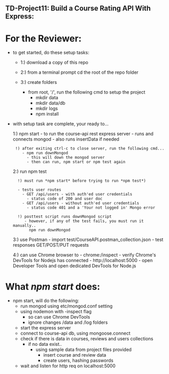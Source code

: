 ## TD-Project11: Build a Course Rating API With Express:

# For the Reviewer:

  - to get started, do these setup tasks:

    - 1:) download a copy of this repo

    - 2:) from a terminal prompt cd the root of the repo folder

    - 3:) create folders
        - from root, '/', run the following cmd to setup the project
          - mkdir data
          - mkdir data/db
          - mkdir logs
          - npm install

  - with setup task are complete, your ready to...

      1:) npm start
          - to run the course-api rest express server
            - runs and connects mongod
            - also runs insertData if needed  

         !) after exiting ctrl-c to close server, run the following cmd...
            - npm run downMongod
              - this will down the mongod server
              - then can run, npm start or npm test again

      2:) run npm test

          !) must run *npm start* before trying to run *npm test*)

          - tests user routes 
            - GET /api/users - with auth'ed user credentials
              - status code of 200 and user doc
            - GET /api/users - without auth'ed user credentials
              - status code 401 and a 'Your not logged in' Mongo error

          !) posttest script runs downMongod script
             - however, if any of the test fails, you must run it manually..
               npm run downMongod

      3:) use Postman
          - import test/CourseAPI.postman_collection.json
          - test responses GET/POST/PUT requests

      4:) can use Chrome browser to
          -  chrome:/inspect
            - verify Chrome's DevTools for Nodejs has connected
          - http://localhost:5000
            - open Developer Tools and open dedicated DevTools for Node.js

# What *npm start* does:

  - npm start, will do the following:
    - run mongod using etc/mongod.conf setting
    - using nodemon with -inspect flag
      - so can use Chrome DevTools
      - ignore changes /data and /log folders
    - start the express server
    - connect to course-api db, using mongoose.connect
    - check if there is data in courses, reviews and users collections
      - if no data exist..
        - using sample data from project files provided
          - insert course and review data
          - create users, hashing passwords
    - wait and listen for http req on localhost:5000
